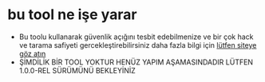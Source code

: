 # bu tool ne işe yarar
- Bu toolu kullanarak güvenlik açığını tesbit edebilmenize ve bir çok hack ve tarama safiyeti gercekleştirebilirsiniz daha fazla bilgi için [lütfen siteye göz atın](hackera316.github.io/ably-hack-tool/)
- ŞİMDİLİK BİR TOOL YOKTUR HENÜZ YAPIM AŞAMASINDADIR LÜTFEN 1.0.0-REL SÜRÜMÜNÜ BEKLEYİNİZ
